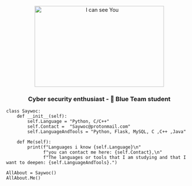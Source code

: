 <p align="center"> 
<a href= "https://archive.org/details/pocorgtfo"><img src="I_can_see_you.gif" alt="I can see You" style="width:350px;height:220px; "></a>
<h3 align="center">Cyber security enthusiast -  🔵 Blue Team student</h3>
</p>

```Py
class Saywoc:
    def __init__(self):
        self.Language = "Python, C/C++"
        self.Contact =  "Saywoc@protonmail.com"
        self.LanguageAndTools = "Python, Flask, MySQL, C ,C++ ,Java"
	
    def Me(self):
        print(f"Languages i know {self.Language}\n"
              f"you can contact me here: {self.Contact},\n"
              f"The languages or tools that I am studying and that I want to deepen: {self.LanguageAndTools}.")
	      
AllAbout = Saywoc()
AllAbout.Me()
```
